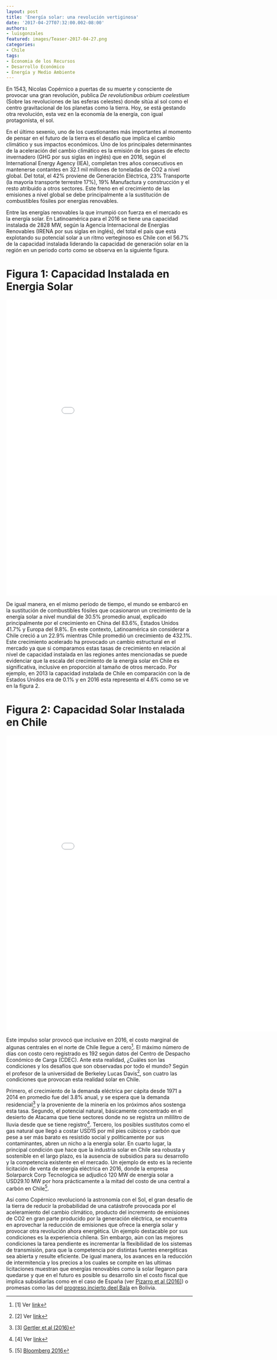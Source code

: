 ```yaml
---
layout: post
title: 'Energía solar: una revolución vertiginosa'
date: '2017-04-27T07:32:00.002-08:00'
authors:
- luisgonzales
featured: images/Teaser-2017-04-27.png
categories:
- Chile
tags:
- Economia de los Recursos
- Desarrollo Económico
- Energía y Medio Ambiente
---
```

En 1543, Nicolas Copérnico a puertas de su muerte y consciente de provocar una gran revolución, publica *De revolutionibus orbium coelestium* (Sobre las revoluciones de las esferas celestes) donde sitúa al sol como el centro gravitacional de los planetas como la tierra. Hoy, se está gestando otra revolución, esta vez en la economía de la energía, con igual protagonista, el sol.

En el último sexenio, uno de los cuestionantes más importantes al momento de pensar en el futuro de la tierra es el desafío que implica el cambio climático y sus impactos económicos. Uno de los principales determinantes de la aceleración del cambio climático es la emisión de los gases de efecto invernadero (GHG por sus siglas en inglés) que en 2016, según el International Energy Agency (IEA),  completan tres años consecutivos en mantenerse contantes en 32.1 mil millones de toneladas de CO2 a nivel global.  Del total, el 42% proviene de Generación Eléctrica, 23% Transporte (la mayoría transporte terrestre 17%), 19% Manufactura y construcción y el resto atribuido a otros sectores. Este freno en el crecimiento de las emisiones a nivel global se debe principalmente a la sustitución de combustibles fósiles por energías renovables.

Entre las energías renovables la que irrumpió con fuerza en el mercado es la energía solar. En Latinoamérica para el 2016 se tiene una capacidad instalada de 2828 MW, según la Agencia Internacional de Energías Renovables (IRENA por sus siglas en inglés), del total el país que está explotando su potencial solar a un ritmo verteginoso es Chile con el 56.7% de la capacidad instalada  liderando la capacidad de generación solar en la región en un periodo corto como se observa en la siguiente figura.

# Figura 1: Capacidad Instalada en Energia Solar
<div class="frame-container">
<iframe width="900" height="800" frameborder="0" scrolling="no" src="//plot.ly/~faro/144.embed"></iframe>
</div>

<p></p>

De igual manera, en el mismo periodo de tiempo, el mundo se embarcó en la sustitución de combustibles fósiles que ocasionaron un crecimiento de la energía solar a nivel mundial de 30.5% promedio anual, explicado principalmente por el crecimiento en China del 83.6%, Estados Unidos 41.7% y Europa del 9.8%. En este contexto, Latinoamérica sin considerar a Chile creció a un 22.9% mientras Chile  promedió un crecimiento de 432.1%. Este crecimiento acelerado ha provocado un cambio estructural en el mercado ya que si comparamos estas tasas de crecimiento en relación al nivel de capacidad instalada en las regiones antes mencionadas se puede evidenciar que la escala del crecimiento de la energía solar en Chile es significativa, inclusive en proporción al tamaño de otros mercado. Por ejemplo, en 2013 la capacidad instalada de Chile en comparación con la de Estados Unidos era de 0.1% y en 2016 esta representa el 4.6% como se ve en la figura 2.

# Figura 2: Capacidad Solar Instalada en Chile
<div class="frame-container">
<iframe width="900" height="800" frameborder="0" scrolling="no" src="//plot.ly/~faro/146.embed"></iframe>
</div>

<p></p>

Este impulso solar provocó que inclusive en 2016, el costo marginal de algunas centrales en el norte de Chile llegue a cero[^1].  El máximo número de días con costo cero registrado es 192 según datos del Centro de Despacho Económico de Carga  (CDEC). Ante esta realidad, ¿Cuáles son las condiciones y los desafíos que son observadas por todo el mundo? Según el profesor de la universidad de Berkeley  Lucas Davis[^2], son cuatro las condiciones que provocan esta realidad solar en Chile.

Primero, el crecimiento de la demanda eléctrica per cápita desde 1971 a 2014 en promedio fue del 3.8% anual, y se espera que la demanda residencial[^3] y la proveniente de la minería en los próximos años sostenga esta tasa. Segundo, el potencial natural, básicamente concentrado en el desierto de Atacama que tiene sectores donde no se registra un mililitro de lluvia desde que se tiene registro[^4]. Tercero, los posibles sustitutos como el gas natural que llegó a costar USD15 por mil pies cúbicos y  carbón que pese a ser más barato es resistido social y políticamente por sus contaminantes, abren un nicho a la energía solar. En cuarto lugar, la principal condición que hace que la industria solar en Chile sea robusta y sostenible en el largo plazo, es la ausencia de subsidios para su desarrollo y la competencia existente en el mercado. Un ejemplo de esto es la reciente licitación de venta de energía eléctrica en 2016, donde la empresa Solarparck Corp Tecnologica se adjudicó 120 MW de energía solar a USD29.10 MW por hora prácticamente a la mitad del costo de una central a carbón en Chile[^5].   

Así como Copérnico revolucionó la astronomía con el Sol, el gran desafío de la tierra de reducir la probabilidad de una catástrofe provocada por el aceleramiento del cambio climático, producto del incremento de emisiones de CO2 en gran parte producido por la generación eléctrica, se encuentra en aprovechar la reducción de emisiones que ofrece la energía solar y provocar otra revolución ahora energética. Un ejemplo destacable por sus condiciones es la experiencia chilena.
Sin embargo, aún con las mejores condiciones la tarea pendiente es incrementar la flexibilidad de los sistemas de transmisión, para que la competencia por distintas fuentes energéticas sea abierta y resulte eficiente. De igual manera, los avances en la reducción de intermitencia y los precios a los cuales se compite en las ultimas licitaciones muestran que energías renovables como la solar llegaron para quedarse y que en el futuro es posible su desarrollo sin el costo fiscal que implica subsidiarlas como en el caso de España (ver [Pizarro et al (2016)](http://www.transrisk-project.eu/sites/default/files/Documents/D3_2_CaseStudy_Spain.pdf)) o promesas como las del [progreso incierto deel Bala](http://www.faroeconomics.org/bolivia/El-progreso-incierto-el-bala.html) en Bolivia.

[^1]: [1] Ver [link](https://www.bloomberg.com/news/articles/2016-06-01/chile-has-so-much-solar-energy-it-s-giving-it-away-for-free)
[^2]: [2] Ver [link](https://energyathaas.wordpress.com/author/lucaswdavis/)
[^3]: [3] [Gertler et al (2016)](https://www.aeaweb.org/articles?id=10.1257/aer.20131455)
[^4]: [4] Ver [link](http://sunmetrix.com/where-is-the-best-location-on-earth-for-solar-energy/)
[^5]: [5] [Bloomberg 2016](https://www.bloomberg.com/news/articles/2016-08-19/solar-sells-in-chile-for-cheapest-ever-at-half-the-price-of-coal)
